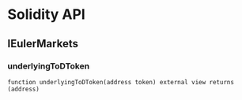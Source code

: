 # Solidity API

## IEulerMarkets

### underlyingToDToken

```solidity
function underlyingToDToken(address token) external view returns (address)
```

